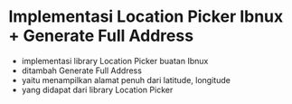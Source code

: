# Implementasi Location Picker Ibnux + Generate Full Address
* implementasi library Location Picker buatan Ibnux
* ditambah Generate Full Address 
* yaitu menampilkan alamat penuh dari latitude, longitude
* yang didapat dari library Location Picker
